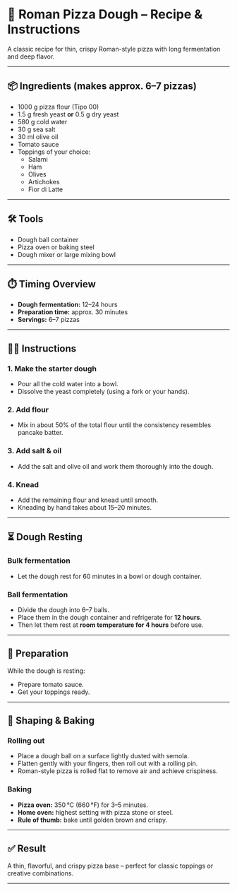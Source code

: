 # 🍕 Roman Pizza Dough – Recipe & Instructions

A classic recipe for thin, crispy Roman-style pizza with long fermentation and deep flavor.

---

## 📦 Ingredients (makes approx. 6–7 pizzas)

- 1000 g pizza flour (Tipo 00)
- 1.5 g fresh yeast **or** 0.5 g dry yeast
- 580 g cold water
- 30 g sea salt
- 30 ml olive oil
- Tomato sauce
- Toppings of your choice:
  - Salami
  - Ham
  - Olives
  - Artichokes
  - Fior di Latte

---

## 🛠️ Tools

- Dough ball container
- Pizza oven or baking steel
- Dough mixer or large mixing bowl

---

## ⏱️ Timing Overview

- **Dough fermentation:** 12–24 hours
- **Preparation time:** approx. 30 minutes
- **Servings:** 6–7 pizzas

---

## 🧑‍🍳 Instructions

### 1. Make the starter dough
- Pour all the cold water into a bowl.
- Dissolve the yeast completely (using a fork or your hands).

### 2. Add flour
- Mix in about 50% of the total flour until the consistency resembles pancake batter.

### 3. Add salt & oil
- Add the salt and olive oil and work them thoroughly into the dough.

### 4. Knead
- Add the remaining flour and knead until smooth.
- Kneading by hand takes about 15–20 minutes.

---

## ⏳ Dough Resting

### Bulk fermentation
- Let the dough rest for 60 minutes in a bowl or dough container.

### Ball fermentation
- Divide the dough into 6–7 balls.
- Place them in the dough container and refrigerate for **12 hours**.
- Then let them rest at **room temperature for 4 hours** before use.

---

## 🍅 Preparation

While the dough is resting:
- Prepare tomato sauce.
- Get your toppings ready.

---

## 🍕 Shaping & Baking

### Rolling out
- Place a dough ball on a surface lightly dusted with semola.
- Flatten gently with your fingers, then roll out with a rolling pin.
- Roman-style pizza is rolled flat to remove air and achieve crispiness.

### Baking
- **Pizza oven:** 350 °C (660 °F) for 3–5 minutes.
- **Home oven:** highest setting with pizza stone or steel.
- **Rule of thumb:** bake until golden brown and crispy.

---

## ✅ Result

A thin, flavorful, and crispy pizza base – perfect for classic toppings or creative combinations.

---

